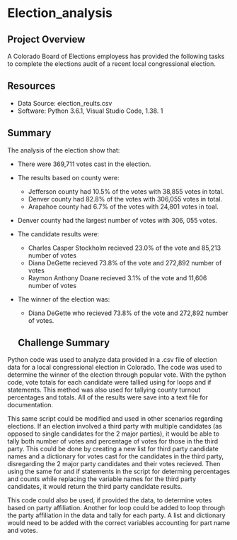 # Election_analysis

## Project Overview
A Colorado Board of Elections employess has provided the following tasks to complete the elections audit of a recent local congressional election. 
 

## Resources
- Data Source: election_reults.csv
- Software: Python 3.6.1, Visual Studio Code, 1.38. 1

## Summary
The analysis of the election show that:
- There were 369,711 votes cast in the election.
- The results based on county were:
    - Jefferson county had 10.5% of the votes with 38,855 votes in total. 
    - Denver county had 82.8% of the votes with 306,055 votes in total.
    - Arapahoe county had 6.7% of the votes with 24,801 votes in toal. 
- Denver county had the largest number of votes with 306, 055 votes. 
- The candidate results were:
    - Charles Casper Stockholm recieved 23.0% of the vote and 85,213 number of votes
    - Diana DeGette recieved 73.8% of the vote and 272,892 number of votes
    - Raymon Anthony Doane recieved 3.1% of the vote and 11,606 number of votes
- The winner of the election was:
  - Diana DeGette who recieved 73.8% of the vote and 272,892 number of votes. 

  ## Challenge Summary
Python code was used to analyze data provided in a .csv file of election data for a local congressional election in Colorado. The code was used to determine the winner of the election through popular vote. With the python code, vote totals for each candidate were tallied using for loops and if statements. This method was also used for tallying county turnout percentages and totals. All of the results were save into a text file for documentation. 

This same script could be modified and used in other scenarios regarding elections. If an election involved a third party with multiple candidates (as opposed to single candidates for the 2 major parties), it would be able to tally both number of votes and percentage of votes for those in the third party. This could be done by creating a new list for third party candidate names and a dictionary for votes cast for the candidates in the third party, disregarding the 2 major party candidates and their votes recieved. Then using the same for and if statements in the script for determing percentages and counts while replacing the variable names for the third party candidates, it would return the third party candidate results. 

This code could also be used, if provided the data, to determine votes based on party affiliation. Another for loop could be added to loop through the party affiliation in the data and tally for each party. A list and dictionary would need to be added with the correct variables accounting for part name and votes.  

